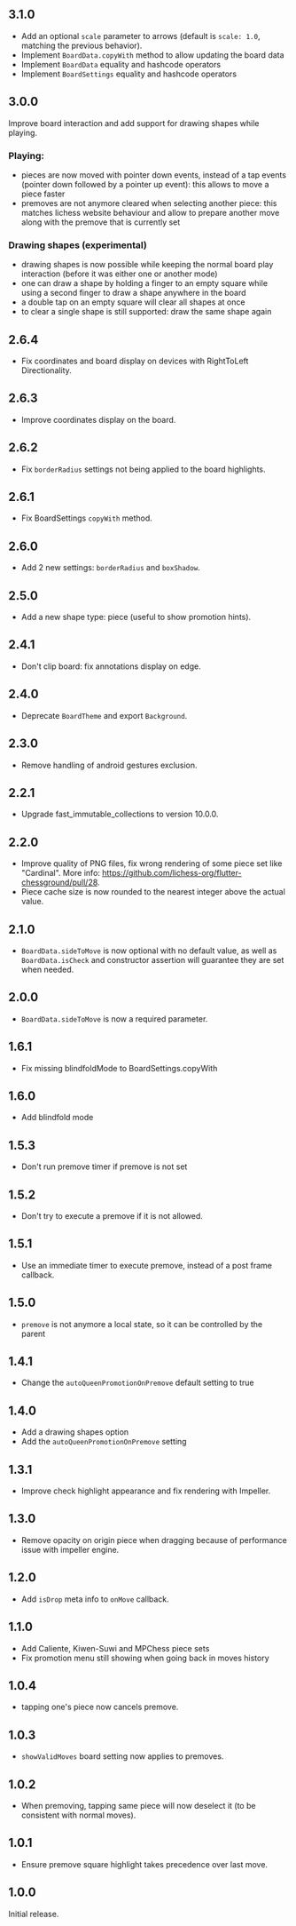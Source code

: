 ## 3.1.0

- Add an optional `scale` parameter to arrows (default is `scale: 1.0`, matching the previous behavior).
- Implement `BoardData.copyWith` method to allow updating the board data
- Implement `BoardData` equality and hashcode operators
- Implement `BoardSettings` equality and hashcode operators

## 3.0.0

Improve board interaction and add support for drawing shapes while playing.

### Playing:
- pieces are now moved with pointer down events, instead of a tap events
  (pointer down followed by a pointer up event): this allows to move a piece
  faster
- premoves are not anymore cleared when selecting another piece: this matches lichess website behaviour and allow to prepare another move along with the premove that is currently set

### Drawing shapes (experimental)
- drawing shapes is now possible while keeping the normal board play interaction (before it was either one or another mode)
- one can draw a shape by holding a finger to an empty square while using a second finger to draw a shape anywhere in the board
- a double tap on an empty square will clear all shapes at once
- to clear a single shape is still supported: draw the same shape again

## 2.6.4

- Fix coordinates and board display on devices with RightToLeft Directionality.

## 2.6.3

- Improve coordinates display on the board.

## 2.6.2

- Fix `borderRadius` settings not being applied to the board highlights.

## 2.6.1

- Fix BoardSettings `copyWith` method.

## 2.6.0

- Add 2 new settings: `borderRadius` and `boxShadow`.

## 2.5.0

- Add a new shape type: piece (useful to show promotion hints).

## 2.4.1

- Don't clip board: fix annotations display on edge.

## 2.4.0

- Deprecate `BoardTheme` and export `Background`.

## 2.3.0

- Remove handling of android gestures exclusion.

## 2.2.1

- Upgrade fast_immutable_collections to version 10.0.0.

## 2.2.0

- Improve quality of PNG files, fix wrong rendering of some piece set like
  "Cardinal". More info: https://github.com/lichess-org/flutter-chessground/pull/28.
- Piece cache size is now rounded to the nearest integer above the actual value.

## 2.1.0

- `BoardData.sideToMove` is now optional with no default value, as well as
`BoardData.isCheck` and constructor assertion will guarantee they are set when
needed.

## 2.0.0

- `BoardData.sideToMove` is now a required parameter.

## 1.6.1

- Fix missing blindfoldMode to BoardSettings.copyWith

## 1.6.0

- Add blindfold mode

## 1.5.3

- Don't run premove timer if premove is not set

## 1.5.2

- Don't try to execute a premove if it is not allowed.

## 1.5.1

- Use an immediate timer to execute premove, instead of a post frame callback.

## 1.5.0

- `premove` is not anymore a local state, so it can be controlled by the parent

## 1.4.1

- Change the `autoQueenPromotionOnPremove` default setting to true

## 1.4.0

- Add a drawing shapes option
- Add the `autoQueenPromotionOnPremove` setting

## 1.3.1

- Improve check highlight appearance and fix rendering with Impeller.

## 1.3.0

- Remove opacity on origin piece when dragging because of performance issue with
  impeller engine.

## 1.2.0

- Add `isDrop` meta info to `onMove` callback.

## 1.1.0

- Add Caliente, Kiwen-Suwi and MPChess piece sets
- Fix promotion menu still showing when going back in moves history

## 1.0.4

- tapping one's piece now cancels premove.

## 1.0.3

- `showValidMoves` board setting now applies to premoves.

## 1.0.2

- When premoving, tapping same piece will now deselect it (to be consistent with
normal moves).

## 1.0.1

- Ensure premove square highlight takes precedence over last move.

## 1.0.0

Initial release.
